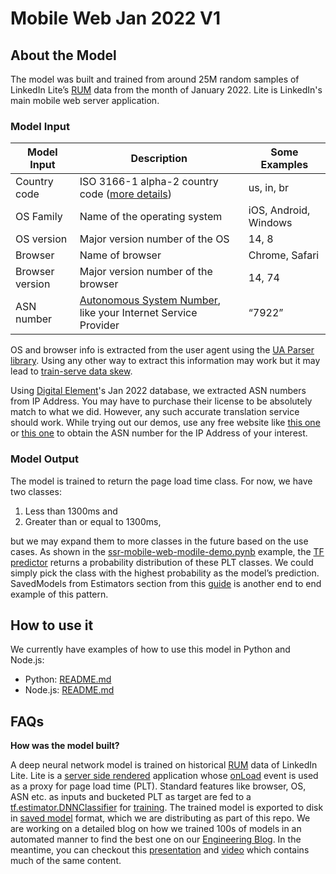 # Mobile Web Jan 2022 V1

## About the Model

The model was built and trained from around 25M random samples of LinkedIn Lite’s [RUM](https://developer.mozilla.org/en-US/docs/Web/Performance/Rum-vs-Synthetic#Real_User_Monitoring) data from the month of January 2022. Lite is LinkedIn's main mobile web server application.

### Model Input

| Model Input | Description | Some Examples |
| ----------- | ----------- | ------------- |
| Country code | ISO 3166-1 alpha-2 country code ([more details](https://en.wikipedia.org/wiki/ISO_3166-1_alpha-2)) | us, in, br |
| OS Family | Name of the operating system | iOS, Android, Windows |
| OS version | Major version number of the OS | 14, 8 |
| Browser | Name of browser | Chrome, Safari |
| Browser version | Major version number of the browser | 14, 74 |
| ASN number | [Autonomous System Number](https://en.wikipedia.org/wiki/Autonomous_system_(Internet)), like your Internet Service Provider | “7922” |

OS and browser info is extracted from the user agent using the [UA Parser library](https://mvnrepository.com/artifact/com.github.ua-parser/uap-java/1.4.3). Using any other way to extract this information may work but it may lead to [train-serve data skew](https://www.tensorflow.org/tfx/data_validation/get_started#checking_data_skew_and_drift).

Using [Digital Element](https://www.digitalelement.com/resources/faq/)'s Jan 2022 database, we extracted ASN numbers from IP Address. You may have to purchase their license to be absolutely match to what we did. However, any such accurate translation service should work. While trying out our demos, use any free website like [this one](https://hackertarget.com/as-ip-lookup/) or [this one](https://mxtoolbox.com/asn.aspx) to obtain the ASN number for the IP Address of your interest. 

### Model Output

The model is trained to return the page load time class. For now, we have two classes:

1. Less than 1300ms and
2. Greater than or equal to 1300ms, 

but we may expand them to more classes in the future based on the use cases. As shown in the [ssr-mobile-web-modile-demo.pynb](python-example/ssr-mobile-web-model-demo.ipynb) example, the [TF predictor](https://github.com/tensorflow/tensorflow/blob/63f17d0fe1192eff0aa47faae5d15ec7aa02490a/tensorflow/python/saved_model/load.py#L850) returns a probability distribution of these PLT classes. We could simply pick the class with the highest probability as the model’s prediction. SavedModels from Estimators section from this [guide](https://github.com/tensorflow/docs/blob/e9f1ce05852b13e9335860d93aa28f0782b60ddc/site/en/guide/estimator.ipynb) is another end to end example of this pattern.

## How to use it

We currently have examples of how to use this model in Python and Node.js:

- Python: [README.md](python-example/README.md)
- Node.js: [README.md](nodejs-example/README.md)

## FAQs

**How was the model built?**

A deep neural network model is trained on historical [RUM](https://developer.mozilla.org/en-US/docs/Web/Performance/Rum-vs-Synthetic#Real_User_Monitoring) data of LinkedIn Lite. Lite is a [server side rendered](https://engineering.linkedin.com/blog/2018/03/linkedin-lite--a-lightweight-mobile-web-experience) application whose [onLoad](https://developer.mozilla.org/en-US/docs/Web/API/GlobalEventHandlers/onload) event is used as a proxy for page load time (PLT). Standard features like browser, OS, ASN etc. as inputs and bucketed PLT as target are fed to a [tf.estimator.DNNClassifier](https://www.tensorflow.org/api_docs/python/tf/estimator/DNNClassifier) for [training](https://developers.google.com/machine-learning/glossary/#training). The trained model is exported to disk in [saved model](https://www.tensorflow.org/guide/saved_model#the_savedmodel_format_on_disk) format, which we are distributing as part of this repo. We are working on a detailed blog on how we trained 100s of models in an automated manner to find the best one on our [Engineering Blog](https://engineering.linkedin.com/blog). In the meantime, you can checkout this [presentation](http://bit.ly/ray-at-linkedin) and [video](https://youtu.be/0Z0Th9ySIfs?t=761) which contains much of the same content.
